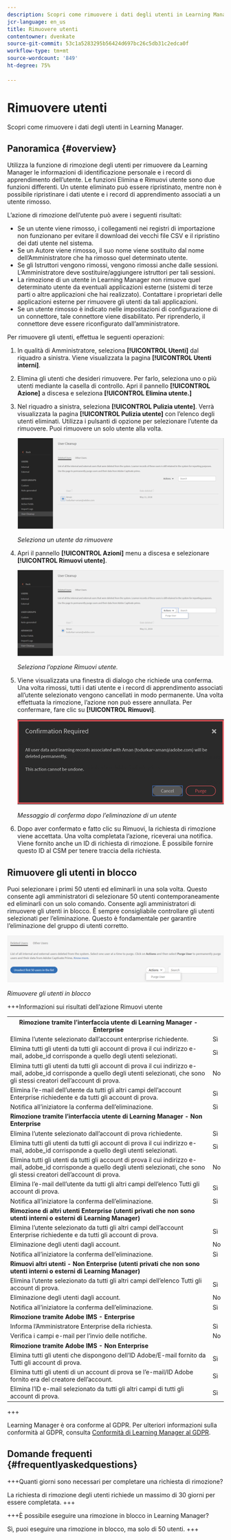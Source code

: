 ```yaml
---
description: Scopri come rimuovere i dati degli utenti in Learning Manager.
jcr-language: en_us
title: Rimuovere utenti
contentowner: dvenkate
source-git-commit: 53c1a5283295b56424d697bc26c5db31c2edca0f
workflow-type: tm+mt
source-wordcount: '849'
ht-degree: 75%

---
```




# Rimuovere utenti

Scopri come rimuovere i dati degli utenti in Learning Manager.

## Panoramica {#overview}

Utilizza la funzione di rimozione degli utenti per rimuovere da Learning Manager le informazioni di identificazione personale e i record di apprendimento dell’utente. Le funzioni Elimina e Rimuovi utente sono due funzioni differenti. Un utente eliminato può essere ripristinato, mentre non è possibile ripristinare i dati utente e i record di apprendimento associati a un utente rimosso.

L’azione di rimozione dell’utente può avere i seguenti risultati:

* Se un utente viene rimosso, i collegamenti nei registri di importazione non funzionano per evitare il download dei vecchi file CSV e il ripristino dei dati utente nel sistema.
* Se un Autore viene rimosso, il suo nome viene sostituito dal nome dell’Amministratore che ha rimosso quel determinato utente.
* Se gli Istruttori vengono rimossi, vengono rimossi anche dalle sessioni. L’Amministratore deve sostituire/aggiungere istruttori per tali sessioni.
* La rimozione di un utente in Learning Manager non rimuove quel determinato utente da eventuali applicazioni esterne (sistemi di terze parti o altre applicazioni che hai realizzato). Contattare i proprietari delle applicazioni esterne per rimuovere gli utenti da tali applicazioni.
* Se un utente rimosso è indicato nelle impostazioni di configurazione di un connettore, tale connettore viene disabilitato. Per riprenderlo, il connettore deve essere riconfigurato dall’amministratore.

Per rimuovere gli utenti, effettua le seguenti operazioni:

1. In qualità di Amministratore, seleziona **[!UICONTROL Utenti]** dal riquadro a sinistra. Viene visualizzata la pagina **[!UICONTROL Utenti interni]**.
1. Elimina gli utenti che desideri rimuovere. Per farlo, seleziona uno o più utenti mediante la casella di controllo. Apri il pannello **[!UICONTROL Azione]** a discesa e seleziona **[!UICONTROL Elimina utente.]**
1. Nel riquadro a sinistra, seleziona **[!UICONTROL Pulizia utente]**. Verrà visualizzata la pagina **[!UICONTROL Pulizia utente]** con l’elenco degli utenti eliminati. Utilizza i pulsanti di opzione per selezionare l’utente da rimuovere. Puoi rimuovere un solo utente alla volta.

   ![](assets/purge-1.png)

   *Seleziona un utente da rimuovere*

1. Apri il pannello **[!UICONTROL Azioni]** menu a discesa e selezionare **[!UICONTROL Rimuovi utente]**.

   ![](assets/purge-2.png)

   *Seleziona l’opzione Rimuovi utente.*

1. Viene visualizzata una finestra di dialogo che richiede una conferma. Una volta rimossi, tutti i dati utente e i record di apprendimento associati all’utente selezionato vengono cancellati in modo permanente. Una volta effettuata la rimozione, l’azione non può essere annullata. Per confermare, fare clic su **[!UICONTROL Rimuovi]**.

   ![](assets/purge-3.png)

   *Messaggio di conferma dopo l’eliminazione di un utente*

1. Dopo aver confermato e fatto clic su Rimuovi, la richiesta di rimozione viene accettata. Una volta completata l’azione, riceverai una notifica. Viene fornito anche un ID di richiesta di rimozione. È possibile fornire questo ID al CSM per tenere traccia della richiesta.

## Rimuovere gli utenti in blocco

Puoi selezionare i primi 50 utenti ed eliminarli in una sola volta. Questo consente agli amministratori di selezionare 50 utenti contemporaneamente ed eliminarli con un solo comando. Consente agli amministratori di rimuovere gli utenti in blocco. È sempre consigliabile controllare gli utenti selezionati per l’eliminazione. Questo è fondamentale per garantire l’eliminazione del gruppo di utenti corretto.

![](assets/bulk-purge-users.png)

*Rimuovere gli utenti in blocco*

+++Informazioni sui risultati dell’azione Rimuovi utente

<table>
 <tbody>
  <tr>
   <th><strong>Rimozione tramite l’interfaccia utente di Learning Manager - Enterprise</strong></th>
   <th> </th>
  </tr>
  <tr>
   <td>Elimina l’utente selezionato dall’account enterprise richiedente.<br></td>
   <td>Sì</td>
  </tr>
  <tr>
   <td>Elimina tutti gli utenti da tutti gli account di prova il cui indirizzo e-mail, adobe_id corrisponde a quello degli utenti selezionati.</td>
   <td>Sì</td>
  </tr>
  <tr>
   <td>Elimina tutti gli utenti da tutti gli account di prova il cui indirizzo e-mail, adobe_id corrisponde a quello degli utenti selezionati, che sono gli stessi creatori dell’account di prova.</td>
   <td>No</td>
  </tr>
  <tr>
   <td>Elimina l’e-mail dell’utente da tutti gli altri campi dell’account Enterprise richiedente e da tutti gli account di prova.</td>
   <td>Sì</td>
  </tr>
  <tr>
   <td>Notifica all’iniziatore la conferma dell’eliminazione.</td>
   <td>Sì</td>
  </tr>
  <tr>
   <td><strong>Rimozione tramite l’interfaccia utente di Learning Manager - Non Enterprise</strong></td>
   <td> </td>
  </tr>
  <tr>
   <td>Elimina l’utente selezionato dall’account di prova richiedente.</td>
   <td>Sì</td>
  </tr>
  <tr>
   <td>Elimina tutti gli utenti da tutti gli account di prova il cui indirizzo e-mail, adobe_id corrisponde a quello degli utenti selezionati.</td>
   <td>Sì</td>
  </tr>
  <tr>
   <td>Elimina tutti gli utenti da tutti gli account di prova il cui indirizzo e-mail, adobe_id corrisponde a quello degli utenti selezionati, che sono gli stessi creatori dell’account di prova.</td>
   <td>No</td>
  </tr>
  <tr>
   <td>Elimina l’e-mail dell’utente da tutti gli altri campi dell’elenco Tutti gli account di prova.</td>
   <td>Sì</td>
  </tr>
  <tr>
   <td>Notifica all’iniziatore la conferma dell’eliminazione.</td>
   <td>Sì</td>
  </tr>
  <tr>
   <td><strong>Rimozione di altri utenti Enterprise (utenti privati che non sono utenti interni o esterni di Learning Manager)</strong></td>
   <td> </td>
  </tr>
  <tr>
   <td>Elimina l’utente selezionato da tutti gli altri campi dell’account Enterprise richiedente e da tutti gli account di prova.</td>
   <td>Sì</td>
  </tr>
  <tr>
   <td>Eliminazione degli utenti dagli account.</td>
   <td>No</td>
  </tr>
  <tr>
   <td>Notifica all’iniziatore la conferma dell’eliminazione. </td>
   <td>Sì</td>
  </tr>
  <tr>
   <td><strong>Rimuovi</strong> <strong>altri utenti - Non Enterprise (utenti privati che non sono utenti interni o esterni di Learning Manager)</strong></td>
   <td> </td>
  </tr>
  <tr>
   <td>Elimina l’utente selezionato da tutti gli altri campi dell’elenco Tutti gli account di prova.</td>
   <td>Sì</td>
  </tr>
  <tr>
   <td>Eliminazione degli utenti dagli account.</td>
   <td>No</td>
  </tr>
  <tr>
   <td>Notifica all’iniziatore la conferma dell’eliminazione.</td>
   <td>Sì</td>
  </tr>
  <tr>
   <td><strong>Rimozione tramite Adobe IMS - Enterprise</strong></td>
   <td> </td>
  </tr>
  <tr>
   <td>Informa l’Amministratore Enterprise della richiesta.</td>
   <td>Sì</td>
  </tr>
  <tr>
   <td>Verifica i campi e-mail per l’invio delle notifiche.</td>
   <td>No</td>
  </tr>
  <tr>
   <td><strong>Rimozione tramite Adobe IMS - Non Enterprise</strong></td>
   <td> </td>
  </tr>
  <tr>
   <td>Elimina tutti gli utenti che dispongono dell’ID Adobe/E-mail fornito da Tutti gli account di prova.</td>
   <td>Sì</td>
  </tr>
  <tr>
   <td>Elimina tutti gli utenti di un account di prova se l’e-mail/ID Adobe fornito era del creatore dell’account.</td>
   <td>Sì</td>
  </tr>
  <tr>
   <td>Elimina l’ID e-mail selezionato da tutti gli altri campi di tutti gli account di prova.</td>
   <td>Sì</td>
  </tr>
 </tbody>
</table>

+++

Learning Manager è ora conforme al GDPR. Per ulteriori informazioni sulla conformità al GDPR, consulta  [Conformità di Learning Manager al GDPR](../../kb/prime-gdpr.md).

## Domande frequenti {#frequentlyaskedquestions}

+++Quanti giorni sono necessari per completare una richiesta di rimozione?

La richiesta di rimozione degli utenti richiede un massimo di 30 giorni per essere completata.
+++

+++È possibile eseguire una rimozione in blocco in Learning Manager?

Sì, puoi eseguire una rimozione in blocco, ma solo di 50 utenti.
+++

